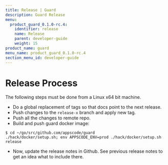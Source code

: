 ```yaml
---
title: Release | Guard
description: Guard Release
menu:
  product_guard_0.1.0-rc.4:
    identifier: release
    name: Release
    parent: developer-guide
    weight: 15
product_name: guard
menu_name: product_guard_0.1.0-rc.4
section_menu_id: developer-guide
---
```


# Release Process

The following steps must be done from a Linux x64 bit machine.

- Do a global replacement of tags so that docs point to the next release.
- Push changes to the `release-x` branch and apply new tag.
- Push all the changes to remote repo.
- Build and push guard docker image:
```console
$ cd ~/go/src/github.com/appscode/guard
./hack/docker/setup.sh; env APPSCODE_ENV=prod ./hack/docker/setup.sh release
```

- Now, update the release notes in Github. See previous release notes to get an idea what to include there.
